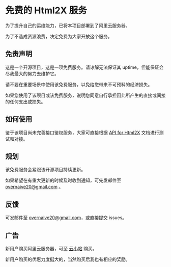 # 免费的 Html2X 服务

为了提升自己的运维能力，已将本项目部署到了阿里云服务器。

为了不造成资源浪费，决定免费为大家开放这个服务。

## 免责声明

这是一个开源项目，这是一项免费服务。请谅解无法保证其 uptime，但能保证会尽我最大的努力去维护它。

请不要在重要场景中使用该免费服务，以免给您带来不可预料的经济损失。

如果您使用了该项目或该免费服务，说明您同意自行承担因此所产生的直接或间接的任何支出或损失。

## 如何使用

鉴于该项目尚未完善接口鉴权服务，大家可直接根据 [API for Html2X](https://overnaive.github.io/Html2X/docs/api) 文档进行测试和对接。

## 规划

该免费服务会紧跟该开源项目持续更新。

如果希望在有重大更新的时候及时收到通知，可先发邮件至 [overnaive20@gmail.com](mailto:overnaive20@gmail.com) 。

## 反馈

可发邮件至 [overnaive20@gmail.com](mailto:overnaive20@gmail.com)，或直接提交 issues。

## 广告

新用户购买阿里云服务器，可至 [云小站](https://www.aliyun.com/minisite/goods?userCode=ry6haods) 购买。

新用户购买的优惠力度挺大的，当然购买后我也有相应的奖励。